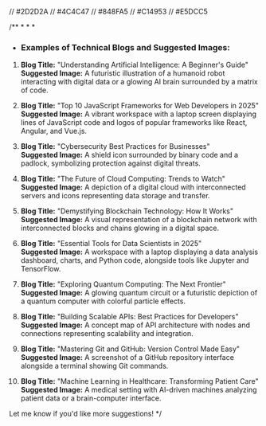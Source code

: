 // #2D2D2A
// #4C4C47
// #848FA5
// #C14953
// #E5DCC5


/**
 * 
 * 
 * 
 * ### Examples of Technical Blogs and Suggested Images:

1. **Blog Title:** "Understanding Artificial Intelligence: A Beginner's Guide"  
   **Suggested Image:** A futuristic illustration of a humanoid robot interacting with digital data or a glowing AI brain surrounded by a matrix of code.

2. **Blog Title:** "Top 10 JavaScript Frameworks for Web Developers in 2025"  
   **Suggested Image:** A vibrant workspace with a laptop screen displaying lines of JavaScript code and logos of popular frameworks like React, Angular, and Vue.js.

3. **Blog Title:** "Cybersecurity Best Practices for Businesses"  
   **Suggested Image:** A shield icon surrounded by binary code and a padlock, symbolizing protection against digital threats.

4. **Blog Title:** "The Future of Cloud Computing: Trends to Watch"  
   **Suggested Image:** A depiction of a digital cloud with interconnected servers and icons representing data storage and transfer.

5. **Blog Title:** "Demystifying Blockchain Technology: How It Works"  
   **Suggested Image:** A visual representation of a blockchain network with interconnected blocks and chains glowing in a digital space.

6. **Blog Title:** "Essential Tools for Data Scientists in 2025"  
   **Suggested Image:** A workspace with a laptop displaying a data analysis dashboard, charts, and Python code, alongside tools like Jupyter and TensorFlow.

7. **Blog Title:** "Exploring Quantum Computing: The Next Frontier"  
   **Suggested Image:** A glowing quantum circuit or a futuristic depiction of a quantum computer with colorful particle effects.

8. **Blog Title:** "Building Scalable APIs: Best Practices for Developers"  
   **Suggested Image:** A concept map of API architecture with nodes and connections representing scalability and integration.

9. **Blog Title:** "Mastering Git and GitHub: Version Control Made Easy"  
   **Suggested Image:** A screenshot of a GitHub repository interface alongside a terminal showing Git commands.

10. **Blog Title:** "Machine Learning in Healthcare: Transforming Patient Care"  
    **Suggested Image:** A medical setting with AI-driven machines analyzing patient data or a brain-computer interface.

Let me know if you'd like more suggestions!
 */